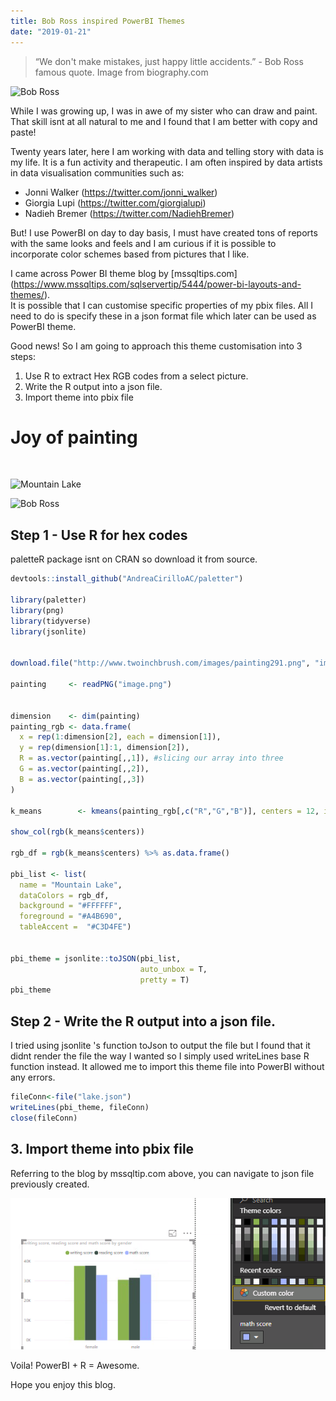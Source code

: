 ```yaml
---
title: Bob Ross inspired PowerBI Themes
date: "2019-01-21"
---
```

> “We don't make mistakes, just happy little accidents.”  - Bob Ross famous quote.
Image from biography.com


![Bob Ross](https://www.biography.com/.image/t_share/MTI1NDg4NTg2MDAxODA1Mjgy/bob-ross-promojpg.jpg)

While I was growing up, I was in awe of my sister who can draw and paint. That skill isnt at all natural to me and I found that I am better with copy and paste! 

Twenty years later, here I am working with data and telling story with data is my life. It is a fun activity and therapeutic. I am often inspired by data artists in data visualisation communities such as:

* Jonni Walker (https://twitter.com/jonni_walker)
* Giorgia Lupi (https://twitter.com/giorgialupi)
* Nadieh Bremer (https://twitter.com/NadiehBremer)

But! I use PowerBI on day to day basis, I must have created tons of reports with the same looks and feels and I am curious if it is possible to incorporate color schemes based from pictures that I like.

I came across Power BI theme blog by [mssqltips.com]  (https://www.mssqltips.com/sqlservertip/5444/power-bi-layouts-and-themes/). 
<br>
It is possible that I can customise specific properties of my pbix files. All I need to do is specify these in a json format file which later can be used as PowerBI theme.

Good news! So I am going to approach this theme customisation into 3 steps:
<br>
1. Use R to extract Hex RGB codes from a select picture.
2. Write the R output into a json file.
3. Import theme into pbix file

# Joy of painting
<br>

![Mountain Lake](http://www.twoinchbrush.com/images/painting291.png)

![Bob Ross](https://www.biography.com/.image/t_share/MTI1NDg4NTg2MDAxODA1Mjgy/bob-ross-promojpg.jpg)

## Step 1 - Use R for hex codes
paletteR package isnt on CRAN so download it from source.

```r
devtools::install_github("AndreaCirilloAC/paletter")

library(paletter)
library(png)
library(tidyverse)
library(jsonlite)


download.file("http://www.twoinchbrush.com/images/painting291.png", "image.png")

painting     <- readPNG("image.png")


dimension    <- dim(painting)
painting_rgb <- data.frame(
  x = rep(1:dimension[2], each = dimension[1]),
  y = rep(dimension[1]:1, dimension[2]),
  R = as.vector(painting[,,1]), #slicing our array into three
  G = as.vector(painting[,,2]),
  B = as.vector(painting[,,3])
)

k_means        <- kmeans(painting_rgb[,c("R","G","B")], centers = 12, iter.max = 30)

show_col(rgb(k_means$centers))

rgb_df = rgb(k_means$centers) %>% as.data.frame() 

pbi_list <- list(
  name = "Mountain Lake",
  dataColors = rgb_df,
  background = "#FFFFFF",
  foreground = "#A4B690",
  tableAccent =  "#C3D4FE")


pbi_theme = jsonlite::toJSON(pbi_list, 
                             auto_unbox = T, 
                             pretty = T)
pbi_theme
```

## Step 2 - Write the R output into a json file.
I tried using jsonlite 's function toJson to output the file but I found that it didnt render the file the way I wanted so I simply used writeLines base R function instead. It allowed me to import this theme file into PowerBI without any errors.

```r
fileConn<-file("lake.json")
writeLines(pbi_theme, fileConn)
close(fileConn)
```

## 3. Import theme into pbix file
Referring to the blog by mssqltip.com above, you can navigate to json file previously created.

![PowerBI Moutain Lake Theme](pbi_theme.png)

Voila! PowerBI + R = Awesome.

Hope you enjoy this blog. 
